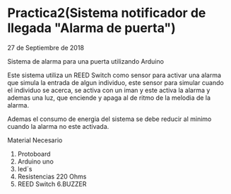 # Practica2(Sistema notificador de llegada "Alarma de puerta")
27 de Septiembre de 2018

Sistema de alarma para una puerta utilizando Arduino

Este sistema utiliza un REED Switch como sensor para activar una alarma que simula la entrada de algun individuo,
este sensor para simular cuando el individuo se acerca, se activa con un iman y este activa la alarma y ademas una luz,
que enciende y apaga al de ritmo de la melodia de la alarma.

Ademas el consumo de energia del sistema se debe reducir al minimo cuando la alarma no este activada.

Material Necesario
1. Protoboard
2. Arduino uno
3. led´s
4. Resistencias 220 Ohms
5. REED Switch
6.BUZZER
